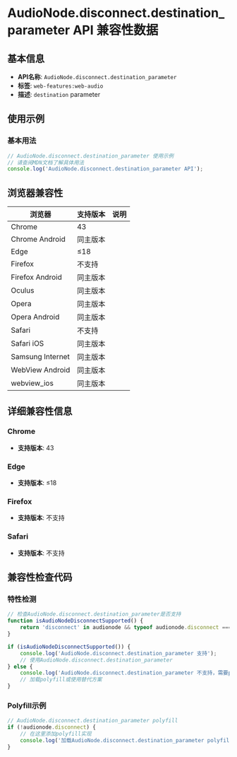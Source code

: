 # AudioNode.disconnect.destination_parameter API 兼容性数据

## 基本信息

- **API名称**: `AudioNode.disconnect.destination_parameter`
- **标签**: `web-features:web-audio`
- **描述**: `destination` parameter

## 使用示例

### 基本用法

```javascript
// AudioNode.disconnect.destination_parameter 使用示例
// 请查阅MDN文档了解具体用法
console.log('AudioNode.disconnect.destination_parameter API');
```

## 浏览器兼容性

| 浏览器 | 支持版本 | 说明 |
|--------|----------|------|
| Chrome | 43 |  |
| Chrome Android | 同主版本 |  |
| Edge | ≤18 |  |
| Firefox | 不支持 |  |
| Firefox Android | 同主版本 |  |
| Oculus | 同主版本 |  |
| Opera | 同主版本 |  |
| Opera Android | 同主版本 |  |
| Safari | 不支持 |  |
| Safari iOS | 同主版本 |  |
| Samsung Internet | 同主版本 |  |
| WebView Android | 同主版本 |  |
| webview_ios | 同主版本 |  |

## 详细兼容性信息

### Chrome

- **支持版本**: 43

### Edge

- **支持版本**: ≤18

### Firefox

- **支持版本**: 不支持

### Safari

- **支持版本**: 不支持

## 兼容性检查代码

### 特性检测

```javascript
// 检查AudioNode.disconnect.destination_parameter是否支持
function isAudioNodeDisconnectSupported() {
    return 'disconnect' in audionode && typeof audionode.disconnect === 'function';
}

if (isAudioNodeDisconnectSupported()) {
    console.log('AudioNode.disconnect.destination_parameter 支持');
    // 使用AudioNode.disconnect.destination_parameter
} else {
    console.log('AudioNode.disconnect.destination_parameter 不支持，需要polyfill');
    // 加载polyfill或使用替代方案
}
```

### Polyfill示例

```javascript
// AudioNode.disconnect.destination_parameter polyfill
if (!audionode.disconnect) {
    // 在这里添加polyfill实现
    console.log('加载AudioNode.disconnect.destination_parameter polyfill');
}
```

